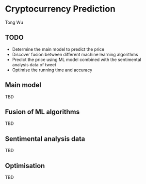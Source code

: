 # Cryptocurrency Prediction
Tong Wu

## TODO
- Determine the main model to predict the price
- Discover fusion between different machine learning algorithms
- Predict the price using ML model combined with the sentimental analysis data of tweet
- Optimise the running time and accuracy

## Main model

TBD

## Fusion of ML algorithms

TBD

## Sentimental analysis data

TBD

## Optimisation

TBD

